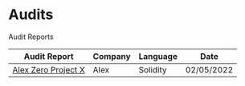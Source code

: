 # Audits
Audit Reports



| Audit Report                   | Company                       | Language                                                                                                                                                                                    | Date      | 
| ----------------------------- | ------------------------------ | ------------------------------------------------- | ---------------------------------------------------------------------------------------------------------------- | 
| [Alex Zero Project X](https://github.com/CoinFabrik/Audits/blob/main/Audits%20v%2001.pdf) | Alex                     | Solidity | 02/05/2022        |
